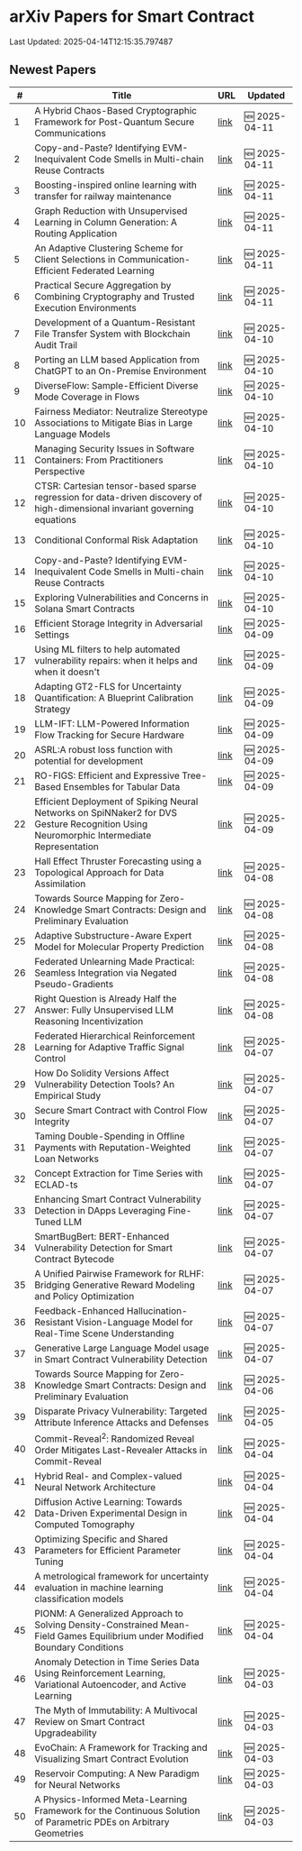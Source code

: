 # arXiv Papers for Smart Contract

Last Updated: 2025-04-14T12:15:35.797487

## Newest Papers

|\#|Title|URL|Updated|
|---|---|---|---|
|1|A Hybrid Chaos-Based Cryptographic Framework for Post-Quantum Secure Communications|[link](http://arxiv.org/abs/2504.08618v1)|🆕 2025-04-11|
|2|Copy-and-Paste? Identifying EVM-Inequivalent Code Smells in Multi-chain Reuse Contracts|[link](http://arxiv.org/abs/2504.07589v2)|🆕 2025-04-11|
|3|Boosting-inspired online learning with transfer for railway maintenance|[link](http://arxiv.org/abs/2504.08554v1)|🆕 2025-04-11|
|4|Graph Reduction with Unsupervised Learning in Column Generation: A Routing Application|[link](http://arxiv.org/abs/2504.08401v1)|🆕 2025-04-11|
|5|An Adaptive Clustering Scheme for Client Selections in Communication-Efficient Federated Learning|[link](http://arxiv.org/abs/2504.08356v1)|🆕 2025-04-11|
|6|Practical Secure Aggregation by Combining Cryptography and Trusted Execution Environments|[link](http://arxiv.org/abs/2504.08325v1)|🆕 2025-04-11|
|7|Development of a Quantum-Resistant File Transfer System with Blockchain Audit Trail|[link](http://arxiv.org/abs/2504.07938v1)|🆕 2025-04-10|
|8|Porting an LLM based Application from ChatGPT to an On-Premise Environment|[link](http://arxiv.org/abs/2504.07907v1)|🆕 2025-04-10|
|9|DiverseFlow: Sample-Efficient Diverse Mode Coverage in Flows|[link](http://arxiv.org/abs/2504.07894v1)|🆕 2025-04-10|
|10|Fairness Mediator: Neutralize Stereotype Associations to Mitigate Bias in Large Language Models|[link](http://arxiv.org/abs/2504.07787v1)|🆕 2025-04-10|
|11|Managing Security Issues in Software Containers: From Practitioners Perspective|[link](http://arxiv.org/abs/2504.07707v1)|🆕 2025-04-10|
|12|CTSR: Cartesian tensor-based sparse regression for data-driven discovery of high-dimensional invariant governing equations|[link](http://arxiv.org/abs/2504.07618v1)|🆕 2025-04-10|
|13|Conditional Conformal Risk Adaptation|[link](http://arxiv.org/abs/2504.07611v1)|🆕 2025-04-10|
|14|Copy-and-Paste? Identifying EVM-Inequivalent Code Smells in Multi-chain Reuse Contracts|[link](http://arxiv.org/abs/2504.07589v1)|🆕 2025-04-10|
|15|Exploring Vulnerabilities and Concerns in Solana Smart Contracts|[link](http://arxiv.org/abs/2504.07419v1)|🆕 2025-04-10|
|16|Efficient Storage Integrity in Adversarial Settings|[link](http://arxiv.org/abs/2504.07041v1)|🆕 2025-04-09|
|17|Using ML filters to help automated vulnerability repairs: when it helps and when it doesn't|[link](http://arxiv.org/abs/2504.07027v1)|🆕 2025-04-09|
|18|Adapting GT2-FLS for Uncertainty Quantification: A Blueprint Calibration Strategy|[link](http://arxiv.org/abs/2504.07017v1)|🆕 2025-04-09|
|19|LLM-IFT: LLM-Powered Information Flow Tracking for Secure Hardware|[link](http://arxiv.org/abs/2504.07015v1)|🆕 2025-04-09|
|20|ASRL:A robust loss function with potential for development|[link](http://arxiv.org/abs/2504.06935v1)|🆕 2025-04-09|
|21|RO-FIGS: Efficient and Expressive Tree-Based Ensembles for Tabular Data|[link](http://arxiv.org/abs/2504.06927v1)|🆕 2025-04-09|
|22|Efficient Deployment of Spiking Neural Networks on SpiNNaker2 for DVS Gesture Recognition Using Neuromorphic Intermediate Representation|[link](http://arxiv.org/abs/2504.06748v1)|🆕 2025-04-09|
|23|Hall Effect Thruster Forecasting using a Topological Approach for Data Assimilation|[link](http://arxiv.org/abs/2504.06157v1)|🆕 2025-04-08|
|24|Towards Source Mapping for Zero-Knowledge Smart Contracts: Design and Preliminary Evaluation|[link](http://arxiv.org/abs/2504.04322v2)|🆕 2025-04-08|
|25|Adaptive Substructure-Aware Expert Model for Molecular Property Prediction|[link](http://arxiv.org/abs/2504.05844v1)|🆕 2025-04-08|
|26|Federated Unlearning Made Practical: Seamless Integration via Negated Pseudo-Gradients|[link](http://arxiv.org/abs/2504.05822v1)|🆕 2025-04-08|
|27|Right Question is Already Half the Answer: Fully Unsupervised LLM Reasoning Incentivization|[link](http://arxiv.org/abs/2504.05812v1)|🆕 2025-04-08|
|28|Federated Hierarchical Reinforcement Learning for Adaptive Traffic Signal Control|[link](http://arxiv.org/abs/2504.05553v1)|🆕 2025-04-07|
|29|How Do Solidity Versions Affect Vulnerability Detection Tools? An Empirical Study|[link](http://arxiv.org/abs/2504.05515v1)|🆕 2025-04-07|
|30|Secure Smart Contract with Control Flow Integrity|[link](http://arxiv.org/abs/2504.05509v1)|🆕 2025-04-07|
|31|Taming Double-Spending in Offline Payments with Reputation-Weighted Loan Networks|[link](http://arxiv.org/abs/2504.05143v1)|🆕 2025-04-07|
|32|Concept Extraction for Time Series with ECLAD-ts|[link](http://arxiv.org/abs/2504.05024v1)|🆕 2025-04-07|
|33|Enhancing Smart Contract Vulnerability Detection in DApps Leveraging Fine-Tuned LLM|[link](http://arxiv.org/abs/2504.05006v1)|🆕 2025-04-07|
|34|SmartBugBert: BERT-Enhanced Vulnerability Detection for Smart Contract Bytecode|[link](http://arxiv.org/abs/2504.05002v1)|🆕 2025-04-07|
|35|A Unified Pairwise Framework for RLHF: Bridging Generative Reward Modeling and Policy Optimization|[link](http://arxiv.org/abs/2504.04950v1)|🆕 2025-04-07|
|36|Feedback-Enhanced Hallucination-Resistant Vision-Language Model for Real-Time Scene Understanding|[link](http://arxiv.org/abs/2504.04772v1)|🆕 2025-04-07|
|37|Generative Large Language Model usage in Smart Contract Vulnerability Detection|[link](http://arxiv.org/abs/2504.04685v1)|🆕 2025-04-07|
|38|Towards Source Mapping for Zero-Knowledge Smart Contracts: Design and Preliminary Evaluation|[link](http://arxiv.org/abs/2504.04322v1)|🆕 2025-04-06|
|39|Disparate Privacy Vulnerability: Targeted Attribute Inference Attacks and Defenses|[link](http://arxiv.org/abs/2504.04033v1)|🆕 2025-04-05|
|40|Commit-Reveal$^2$: Randomized Reveal Order Mitigates Last-Revealer Attacks in Commit-Reveal|[link](http://arxiv.org/abs/2504.03936v1)|🆕 2025-04-04|
|41|Hybrid Real- and Complex-valued Neural Network Architecture|[link](http://arxiv.org/abs/2504.03497v1)|🆕 2025-04-04|
|42|Diffusion Active Learning: Towards Data-Driven Experimental Design in Computed Tomography|[link](http://arxiv.org/abs/2504.03491v1)|🆕 2025-04-04|
|43|Optimizing Specific and Shared Parameters for Efficient Parameter Tuning|[link](http://arxiv.org/abs/2504.03450v1)|🆕 2025-04-04|
|44|A metrological framework for uncertainty evaluation in machine learning classification models|[link](http://arxiv.org/abs/2504.03359v1)|🆕 2025-04-04|
|45|PIONM: A Generalized Approach to Solving Density-Constrained Mean-Field Games Equilibrium under Modified Boundary Conditions|[link](http://arxiv.org/abs/2504.03209v1)|🆕 2025-04-04|
|46|Anomaly Detection in Time Series Data Using Reinforcement Learning, Variational Autoencoder, and Active Learning|[link](http://arxiv.org/abs/2504.02999v1)|🆕 2025-04-03|
|47|The Myth of Immutability: A Multivocal Review on Smart Contract Upgradeability|[link](http://arxiv.org/abs/2504.02719v1)|🆕 2025-04-03|
|48|EvoChain: A Framework for Tracking and Visualizing Smart Contract Evolution|[link](http://arxiv.org/abs/2504.02704v1)|🆕 2025-04-03|
|49|Reservoir Computing: A New Paradigm for Neural Networks|[link](http://arxiv.org/abs/2504.02639v1)|🆕 2025-04-03|
|50|A Physics-Informed Meta-Learning Framework for the Continuous Solution of Parametric PDEs on Arbitrary Geometries|[link](http://arxiv.org/abs/2504.02459v1)|🆕 2025-04-03|
